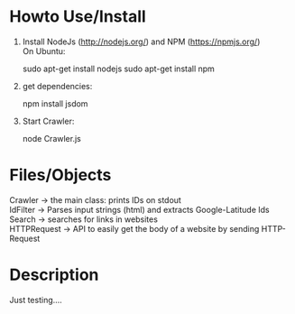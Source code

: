 Howto Use/Install
=================
1. Install NodeJs (http://nodejs.org/) and NPM (https://npmjs.org/)    
On Ubuntu:

    sudo apt-get install nodejs
    sudo apt-get install npm

2. get dependencies:

    npm install jsdom

3. Start Crawler:

    node Crawler.js

Files/Objects
=============
Crawler -> the main class: prints IDs on stdout    
IdFilter -> Parses input strings (html) and extracts Google-Latitude Ids    
Search -> searches for links in websites    
HTTPRequest -> API to easily get the body of a website by sending HTTP-Request    

Description
===========
Just testing....
